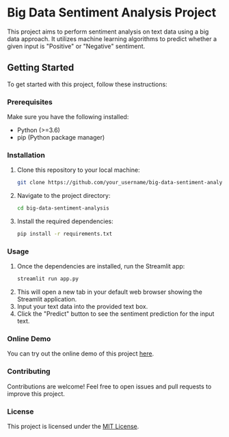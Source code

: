 # Big Data Sentiment Analysis Project

This project aims to perform sentiment analysis on text data using a big data approach. It utilizes machine learning algorithms to predict whether a given input is "Positive" or "Negative" sentiment.

## Getting Started

To get started with this project, follow these instructions:

### Prerequisites

Make sure you have the following installed:

- Python (>=3.6)
- pip (Python package manager)

### Installation

1. Clone this repository to your local machine:

   ```sh
   git clone https://github.com/your_username/big-data-sentiment-analysis.git

2. Navigate to the project directory:
     ```sh
     cd big-data-sentiment-analysis

3. Install the required dependencies:
     ```sh
     pip install -r requirements.txt

### Usage

1. Once the dependencies are installed, run the Streamlit app:
    ```sh
    streamlit run app.py
2. This will open a new tab in your default web browser showing the Streamlit application.
3. Input your text data into the provided text box.
4. Click the "Predict" button to see the sentiment prediction for the input text.

### Online Demo
You can try out the online demo of this project [here](https://bigdataproject.streamlit.app/).

### Contributing
Contributions are welcome! Feel free to open issues and pull requests to improve this project.

### License
This project is licensed under the [MIT License](LICENSE).


